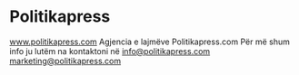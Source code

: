 # Politikapress
www.politikapress.com
Agjencia e lajmëve Politikapress.com
Për më shum info ju lutëm na kontaktoni në info@politikapress.com marketing@politikapress.com
